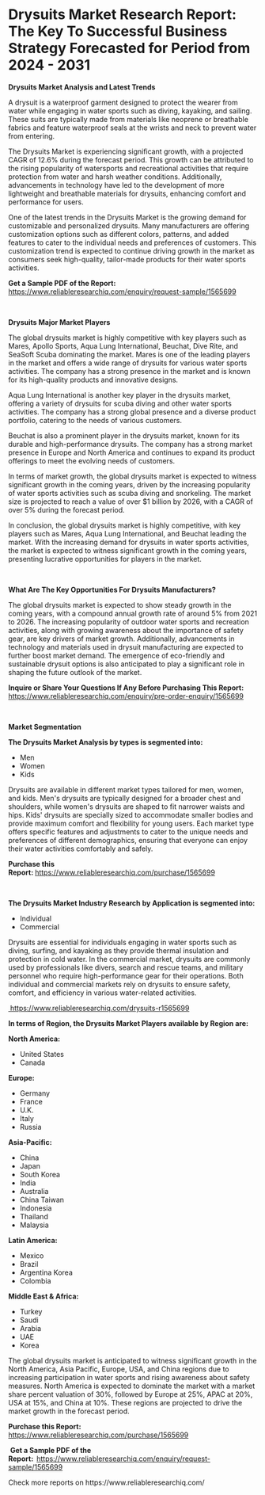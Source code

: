 <p><h1>Drysuits Market Research Report: The Key To Successful Business Strategy Forecasted for Period from 2024 - 2031</h1></p><p><strong>Drysuits Market Analysis and Latest Trends</strong></p>
<p><p>A drysuit is a waterproof garment designed to protect the wearer from water while engaging in water sports such as diving, kayaking, and sailing. These suits are typically made from materials like neoprene or breathable fabrics and feature waterproof seals at the wrists and neck to prevent water from entering.</p><p>The Drysuits Market is experiencing significant growth, with a projected CAGR of 12.6% during the forecast period. This growth can be attributed to the rising popularity of watersports and recreational activities that require protection from water and harsh weather conditions. Additionally, advancements in technology have led to the development of more lightweight and breathable materials for drysuits, enhancing comfort and performance for users.</p><p>One of the latest trends in the Drysuits Market is the growing demand for customizable and personalized drysuits. Many manufacturers are offering customization options such as different colors, patterns, and added features to cater to the individual needs and preferences of customers. This customization trend is expected to continue driving growth in the market as consumers seek high-quality, tailor-made products for their water sports activities.</p></p>
<p><strong>Get a Sample PDF of the Report:&nbsp;</strong> <a href="https://www.reliableresearchiq.com/enquiry/request-sample/1565699">https://www.reliableresearchiq.com/enquiry/request-sample/1565699</a></p>
<p>&nbsp;</p>
<p><strong>Drysuits Major Market Players</strong></p>
<p><p>The global drysuits market is highly competitive with key players such as Mares, Apollo Sports, Aqua Lung International, Beuchat, Dive Rite, and SeaSoft Scuba dominating the market. Mares is one of the leading players in the market and offers a wide range of drysuits for various water sports activities. The company has a strong presence in the market and is known for its high-quality products and innovative designs.</p><p>Aqua Lung International is another key player in the drysuits market, offering a variety of drysuits for scuba diving and other water sports activities. The company has a strong global presence and a diverse product portfolio, catering to the needs of various customers.</p><p>Beuchat is also a prominent player in the drysuits market, known for its durable and high-performance drysuits. The company has a strong market presence in Europe and North America and continues to expand its product offerings to meet the evolving needs of customers.</p><p>In terms of market growth, the global drysuits market is expected to witness significant growth in the coming years, driven by the increasing popularity of water sports activities such as scuba diving and snorkeling. The market size is projected to reach a value of over $1 billion by 2026, with a CAGR of over 5% during the forecast period.</p><p>In conclusion, the global drysuits market is highly competitive, with key players such as Mares, Aqua Lung International, and Beuchat leading the market. With the increasing demand for drysuits in water sports activities, the market is expected to witness significant growth in the coming years, presenting lucrative opportunities for players in the market.</p></p>
<p>&nbsp;</p>
<p><strong>What Are The Key Opportunities For Drysuits Manufacturers?</strong></p>
<p><p>The global drysuits market is expected to show steady growth in the coming years, with a compound annual growth rate of around 5% from 2021 to 2026. The increasing popularity of outdoor water sports and recreation activities, along with growing awareness about the importance of safety gear, are key drivers of market growth. Additionally, advancements in technology and materials used in drysuit manufacturing are expected to further boost market demand. The emergence of eco-friendly and sustainable drysuit options is also anticipated to play a significant role in shaping the future outlook of the market.</p></p>
<p><strong>Inquire or Share Your Questions If Any Before Purchasing This Report:</strong> <a href="https://www.reliableresearchiq.com/enquiry/pre-order-enquiry/1565699">https://www.reliableresearchiq.com/enquiry/pre-order-enquiry/1565699</a></p>
<p>&nbsp;</p>
<p><strong>Market Segmentation</strong></p>
<p><strong>The Drysuits Market Analysis by types is segmented into:</strong></p>
<p><ul><li>Men</li><li>Women</li><li>Kids</li></ul></p>
<p><p>Drysuits are available in different market types tailored for men, women, and kids. Men's drysuits are typically designed for a broader chest and shoulders, while women's drysuits are shaped to fit narrower waists and hips. Kids' drysuits are specially sized to accommodate smaller bodies and provide maximum comfort and flexibility for young users. Each market type offers specific features and adjustments to cater to the unique needs and preferences of different demographics, ensuring that everyone can enjoy their water activities comfortably and safely.</p></p>
<p><strong>Purchase this Report:&nbsp;</strong><a href="https://www.reliableresearchiq.com/purchase/1565699">https://www.reliableresearchiq.com/purchase/1565699</a></p>
<p>&nbsp;</p>
<p><strong>The Drysuits Market Industry Research by Application is segmented into:</strong></p>
<p><ul><li>Individual</li><li>Commercial</li></ul></p>
<p><p>Drysuits are essential for individuals engaging in water sports such as diving, surfing, and kayaking as they provide thermal insulation and protection in cold water. In the commercial market, drysuits are commonly used by professionals like divers, search and rescue teams, and military personnel who require high-performance gear for their operations. Both individual and commercial markets rely on drysuits to ensure safety, comfort, and efficiency in various water-related activities.</p></p>
<p><a href="https://www.reliableresearchiq.com/drysuits-r1565699">&nbsp;https://www.reliableresearchiq.com/drysuits-r1565699</a></p>
<p><strong>In terms of Region, the Drysuits Market Players available by Region are:</strong></p>
<p>
    <p> <strong> North America: </strong>
        <ul>
            <li>United States</li>
            <li>Canada</li>
        </ul>
        </p> 
    <p> <strong> Europe: </strong>
        <ul>
            <li>Germany</li>
            <li>France</li>
            <li>U.K.</li>
            <li>Italy</li>
            <li>Russia</li>
        </ul>
        </p> 
    <p> <strong> Asia-Pacific: </strong>
        <ul>
            <li>China</li>
            <li>Japan</li>
            <li>South Korea</li>
            <li>India</li>
            <li>Australia</li>
            <li>China Taiwan</li>
            <li>Indonesia</li>
            <li>Thailand</li>
            <li>Malaysia</li>
        </ul>
        </p> 
    <p> <strong> Latin America: </strong>
        <ul>
            <li>Mexico</li>
            <li>Brazil</li>
            <li>Argentina Korea</li>
            <li>Colombia</li>
        </ul>
        </p> 
    <p> <strong> Middle East & Africa: </strong>
        <ul>
            <li>Turkey</li>
            <li>Saudi</li>
            <li>Arabia</li>
            <li>UAE</li>
            <li>Korea</li>
        </ul>
    </p>
    </p>
<p><p>The global drysuits market is anticipated to witness significant growth in the North America, Asia Pacific, Europe, USA, and China regions due to increasing participation in water sports and rising awareness about safety measures. North America is expected to dominate the market with a market share percent valuation of 30%, followed by Europe at 25%, APAC at 20%, USA at 15%, and China at 10%. These regions are projected to drive the market growth in the forecast period.</p></p>
<p><strong>Purchase this Report: </strong><a href="https://www.reliableresearchiq.com/purchase/1565699">https://www.reliableresearchiq.com/purchase/1565699</a></p>
<p>&nbsp;<strong>Get a Sample PDF of the Report:&nbsp;&nbsp;</strong><a href="https://www.reliableresearchiq.com/enquiry/request-sample/1565699">https://www.reliableresearchiq.com/enquiry/request-sample/1565699</a></p>
<p><strong></strong></p>
<p>Check more reports on https://www.reliableresearchiq.com/</p>